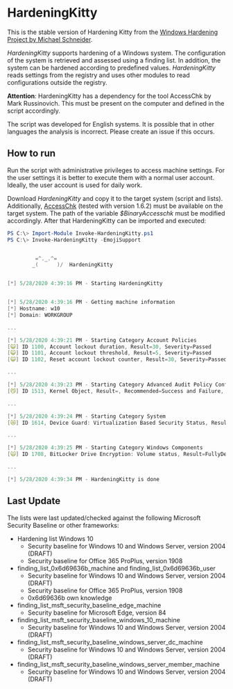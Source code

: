 # HardeningKitty

This is the stable version of Hardening Kitty from the [Windows Hardening Project by Michael Schneider](https://github.com/0x6d69636b/windows_hardening).

_HardeningKitty_ supports hardening of a Windows system. The configuration of the system is retrieved and assessed using a finding list. In addition, the system can be hardened according to predefined values. _HardeningKitty_ reads settings from the registry and uses other modules to read configurations outside the registry.

**Attention**: HardeningKitty has a dependency for the tool AccessChk by Mark Russinovich. This must be present on the computer and defined in the script accordingly.

The script was developed for English systems. It is possible that in other languages the analysis is incorrect. Please create an issue if this occurs.

## How to run

Run the script with administrative privileges to access machine settings. For the user settings it is better to execute them with a normal user account. Ideally, the user account is used for daily work.

Download _HardeningKitty_ and copy it to the target system (script and lists). Additionally, [AccessChk](https://docs.microsoft.com/en-us/sysinternals/downloads/accesschk) (tested with version 1.6.2) must be available on the target system. The path of the variable _$BinaryAccesschk_ must be modified accordingly. After that HardeningKitty can be imported and executed:

```powershell
PS C:\> Import-Module Invoke-HardeningKitty.ps1
PS C:\> Invoke-HardeningKitty -EmojiSupport


         =^._.^=
        _(      )/  HardeningKitty


[*] 5/28/2020 4:39:16 PM - Starting HardeningKitty


[*] 5/28/2020 4:39:16 PM - Getting machine information
[*] Hostname: w10
[*] Domain: WORKGROUP

...

[*] 5/28/2020 4:39:21 PM - Starting Category Account Policies
[😺] ID 1100, Account lockout duration, Result=30, Severity=Passed
[😺] ID 1101, Account lockout threshold, Result=5, Severity=Passed
[😺] ID 1102, Reset account lockout counter, Result=30, Severity=Passed

...

[*] 5/28/2020 4:39:23 PM - Starting Category Advanced Audit Policy Configuration
[😼] ID 1513, Kernel Object, Result=, Recommended=Success and Failure, Severity=Low

...

[*] 5/28/2020 4:39:24 PM - Starting Category System
[😿] ID 1614, Device Guard: Virtualization Based Security Status, Result=Not available, Recommended=2, Severity=Medium

...

[*] 5/28/2020 4:39:25 PM - Starting Category Windows Components
[🙀] ID 1708, BitLocker Drive Encryption: Volume status, Result=FullyDecrypted, Recommended=FullyEncrypted, Severity=High

...

[*] 5/28/2020 4:39:34 PM - HardeningKitty is done
```

## Last Update

The lists were last updated/checked against the following Microsoft Security Baseline or other frameworks:

* Hardening list Windows 10
	- Security baseline for Windows 10 and Windows Server, version 2004 (DRAFT)
	- Security baseline for Office 365 ProPlus, version 1908
* finding\_list\_0x6d69636b\_machine and finding\_list\_0x6d69636b\_user
	- Security baseline for Windows 10 and Windows Server, version 2004 (DRAFT)
	- Security baseline for Office 365 ProPlus, version 1908
	- 0x6d69636b own knowledge 
* finding\_list\_msft\_security\_baseline\_edge\_machine
	- Security baseline for Microsoft Edge, version 84
* finding\_list\_msft\_security\_baseline\_windows\_10\_machine
	- Security baseline for Windows 10 and Windows Server, version 2004 (DRAFT)
* finding\_list\_msft\_security\_baseline\_windows\_server\_dc\_machine
	- Security baseline for Windows 10 and Windows Server, version 2004 (DRAFT)
* finding\_list\_msft\_security\_baseline\_windows\_server\_member\_machine
	- Security baseline for Windows 10 and Windows Server, version 2004 (DRAFT)

